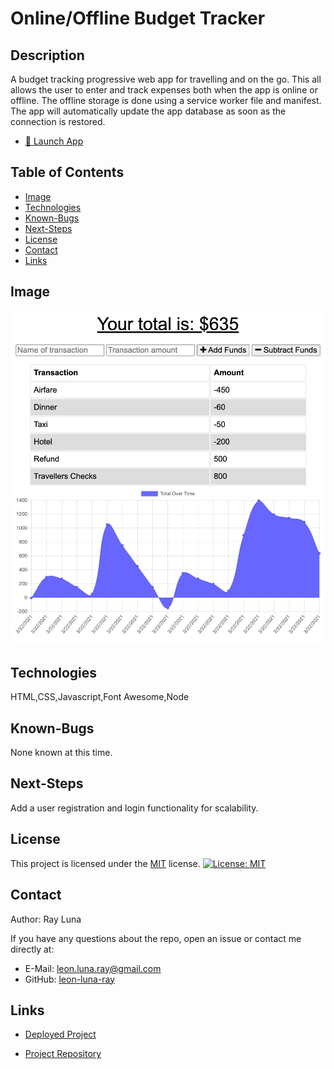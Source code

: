 
# Online/Offline Budget Tracker

  ## Description

  A budget tracking progressive web app for travelling and on the go. This all allows the user to enter and track expenses both when the app is online or offline. The offline storage is done using a service worker file and manifest. The app will automatically update the app database as soon as the connection is restored.
  - [🚀 Launch App](https://ray-luna-budget-tracker.herokuapp.com/)


  ## Table of Contents

  * [Image](#image)
  * [Technologies](#technologies)
  * [Known-Bugs](#known-bugs)
  * [Next-Steps](#next-steps)
  * [License](#license)
  * [Contact](#contact)
  * [Links](#links)

  ## Image

  ![Screenshot](./public/images/budget-tracker.png)

  ## Technologies
  
  HTML,CSS,Javascript,Font Awesome,Node

  ## Known-Bugs

  None known at this time.

  ## Next-Steps

  Add a user registration and login functionality for scalability.

  ## License

  This project is licensed under the [MIT](https://opensource.org/licenses/MIT) license.
  [![License: MIT](https://img.shields.io/badge/License-MIT-yellow.svg)](https://opensource.org/licenses/MIT)

  ## Contact

  Author: Ray Luna 

  If you have any questions about the repo, open an issue or contact me directly at:
  - E-Mail: leon.luna.ray@gmail.com
  - GitHub: [leon-luna-ray](https://github.com/leon-luna-ray)

  ## Links

  - [Deployed Project](https://ray-luna-budget-tracker.herokuapp.com/) 

  - [Project Repository](https://github.com/leon-luna-ray/budget-tracker)

  